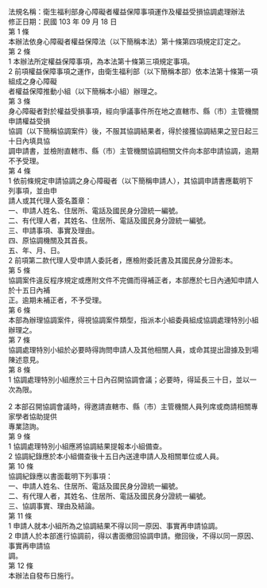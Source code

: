 法規名稱：衛生福利部身心障礙者權益保障事項運作及權益受損協調處理辦法  
修正日期：民國 103 年 09 月 18 日  
第 1 條  
本辦法依身心障礙者權益保障法（以下簡稱本法）第十條第四項規定訂定之。  
第 2 條  
1 本辦法所定權益保障事項，為本法第十條第三項規定事項。  
2 前項權益保障事項之運作，由衛生福利部（以下簡稱本部）依本法第十條第一項組成之身心障礙  
者權益保障推動小組（以下簡稱本小組）辦理之。  
第 3 條  
身心障礙者對於權益受損事項，經向爭議事件所在地之直轄市、縣（市）主管機關申請權益受損  
協調（以下簡稱協調案件）後，不服其協調結果者，得於接獲協調結果之翌日起三十日內填具協  
調申請書，並檢附直轄市、縣（市）主管機關協調相關文件向本部申請協調，逾期不予受理。  
第 4 條  
1 依前條規定申請協調之身心障礙者（以下簡稱申請人），其協調申請書應載明下列事項，並由申  
請人或其代理人簽名蓋章：  
一、申請人姓名、住居所、電話及國民身分證統一編號。  
二、有代理人者，其姓名、住居所、電話及國民身分證統一編號。  
三、申請事項、事實及理由。  
四、原協調機關及其首長。  
五、年、月、日。  
2 前項第二款代理人受申請人委託者，應檢附委託書及其國民身分證影本。  
第 5 條  
協調案件違反程序規定或應附文件不完備而得補正者，本部應於七日內通知申請人於十五日內補  
正。逾期未補正者，不予受理。  
第 6 條  
本部為辦理協調案件，得視協調案件類型，指派本小組委員組成協調處理特別小組辦理之。  
第 7 條  
協調處理特別小組於必要時得詢問申請人及其他相關人員，或命其提出證據及到場陳述意見。  
第 8 條  
1 協調處理特別小組應於三十日內召開協調會議；必要時，得延長三十日，並以一次為限。  


2 本部召開協調會議時，得邀請直轄市、縣（市）主管機關人員列席或商請相關專家學者協助提供  
專業諮詢。  
第 9 條  
1 協調處理特別小組應將協調結果提報本小組備查。  
2 協調紀錄應於本小組備查後十五日內送達申請人及相關單位或人員。  
第 10 條  
協調紀錄應以書面載明下列事項：  
一、申請人姓名、住居所、電話及國民身分證統一編號。  
二、有代理人者，其姓名、住居所、電話及國民身分證統一編號。  
三、協調事實、理由及結論。  
第 11 條  
1 申請人就本小組所為之協調結果不得以同一原因、事實再申請協調。  
2 申請人於本部進行協調前，得以書面撤回協調申請。撤回後，不得以同一原因、事實再申請協  
調。  
第 12 條  
本辦法自發布日施行。  


